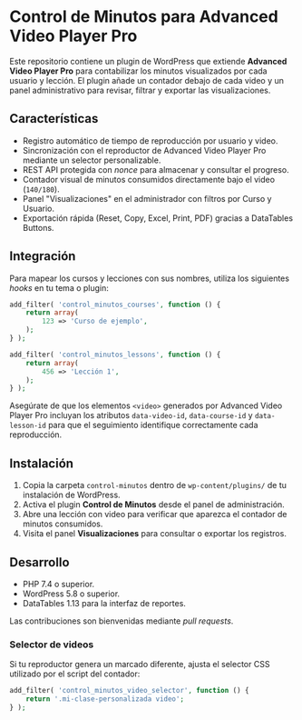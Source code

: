 # Control de Minutos para Advanced Video Player Pro

Este repositorio contiene un plugin de WordPress que extiende **Advanced Video Player Pro** para contabilizar los minutos visualizados por cada usuario y lección. El plugin añade un contador debajo de cada video y un panel administrativo para revisar, filtrar y exportar las visualizaciones.

## Características

- Registro automático de tiempo de reproducción por usuario y video.
- Sincronización con el reproductor de Advanced Video Player Pro mediante un selector personalizable.
- REST API protegida con _nonce_ para almacenar y consultar el progreso.
- Contador visual de minutos consumidos directamente bajo el video (`140/180`).
- Panel "Visualizaciones" en el administrador con filtros por Curso y Usuario.
- Exportación rápida (Reset, Copy, Excel, Print, PDF) gracias a DataTables Buttons.

## Integración

Para mapear los cursos y lecciones con sus nombres, utiliza los siguientes _hooks_ en tu tema o plugin:

```php
add_filter( 'control_minutos_courses', function () {
    return array(
        123 => 'Curso de ejemplo',
    );
} );

add_filter( 'control_minutos_lessons', function () {
    return array(
        456 => 'Lección 1',
    );
} );
```

Asegúrate de que los elementos `<video>` generados por Advanced Video Player Pro incluyan los atributos `data-video-id`, `data-course-id` y `data-lesson-id` para que el seguimiento identifique correctamente cada reproducción.

## Instalación

1. Copia la carpeta `control-minutos` dentro de `wp-content/plugins/` de tu instalación de WordPress.
2. Activa el plugin **Control de Minutos** desde el panel de administración.
3. Abre una lección con video para verificar que aparezca el contador de minutos consumidos.
4. Visita el panel **Visualizaciones** para consultar o exportar los registros.

## Desarrollo

- PHP 7.4 o superior.
- WordPress 5.8 o superior.
- DataTables 1.13 para la interfaz de reportes.

Las contribuciones son bienvenidas mediante _pull requests_.

### Selector de videos

Si tu reproductor genera un marcado diferente, ajusta el selector CSS utilizado por el script del contador:

```php
add_filter( 'control_minutos_video_selector', function () {
    return '.mi-clase-personalizada video';
} );
```
